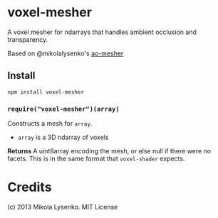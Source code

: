 voxel-mesher
============
A voxel mesher for ndarrays that handles ambient occlusion and transparency.

Based on @mikolalysenko's [ao-mesher](https://github.com/mikolalysenko/ao-mesher)

## Install

    npm install voxel-mesher

### `require("voxel-mesher")(array)`
Constructs a mesh for `array`. 

* `array` is a 3D ndarray of voxels

**Returns** A uint8array encoding the mesh, or else null if there were no facets.  This is in the same format that `voxel-shader` expects.


# Credits
(c) 2013 Mikola Lysenko. MIT License
